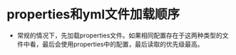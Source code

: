 # properties和yml文件加载顺序
*  常规的情况下，先加载properties文件。如果相同配置存在于这两种类型的文件中看，最后会使用properties中的配置，最后读取的优先级最高。